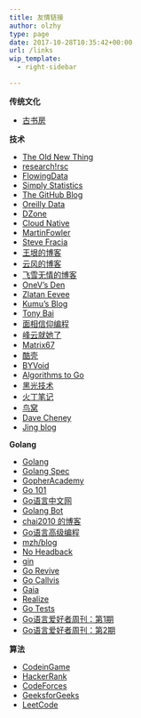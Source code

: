 ```yaml
---
title: 友情链接
author: olzhy
type: page
date: 2017-10-28T10:35:42+00:00
url: /links
wip_template:
  - right-sidebar

---
```

**传统文化**

  * <a href="http://www.gushufang.com/" target="_blank">古书房</a>

**技术**

  * <a href="https://devblogs.microsoft.com/oldnewthing/" target="_blank">The Old New Thing</a>
  * <a href="https://research.swtch.com" target="_blank">research!rsc</a>
  * <a href="http://flowingdata.com/" target="_blank">FlowingData</a>
  * <a href="https://simplystatistics.org/" target="_blank">Simply Statistics</a>
  * <a href="https://github.blog/" target="_blank">The GitHub Blog</a>
  * <a href="https://www.oreilly.com/topics/data" target="_blank">Oreilly Data</a>
  * <a href="https://www.dzone.com/" target="_blank">DZone</a>
  * <a href="https://ops.tips/" target="_blank">Cloud Native</a>
  * <a href="https://martinfowler.com" target="_blank">MartinFowler</a>
  * <a href="https://stevefrancia.com" target="_blank">Steve Fracia</a>
  * <a href="http://www.yinwang.org/" target="_blank">王垠的博客</a>
  * <a href="https://blog.codingnow.com" target="_blank">云风的博客</a>
  * <a href="https://www.flysnow.org" target="_blank">飞雪无情的博客</a>
  * <a href="https://onevcat.com/#blog" target="_blank">OneV&#8217;s Den</a>
  * <a href="https://ieevee.com" target="_blank">Zlatan Eevee</a>
  * <a href="https://blog.opskumu.com" target="_blank">Kumu&#8217;s Blog</a>
  * <a href="https://tonybai.com" target="_blank">Tony Bai</a>
  * <a href="https://draveness.me" target="_blank">面相信仰编程</a>
  * <a href="http://xiaorui.cc" target="_blank">峰云就她了</a>
  * <a href="http://www.matrix67.com/blog/" target="_blank">Matrix67</a>
  * <a href="https://coolshell.cn" target="_blank">酷壳</a>
  * <a href="http://www.byvoid.com" target="_blank">BYVoid</a>
  * <a href="https://yourbasic.org" target="_blank">Algorithms to Go</a>
  * <a href="http://helight.info" target="_blank">黑光技术</a>
  * <a href="https://huoding.com" target="_blank">火丁笔记</a>
  * <a href="https://colobu.com" target="_blank">鸟窝</a>
  * <a href="https://dave.cheney.net" target="_blank">Dave Cheney</a>
  * <a href="https://jingine.com/" target="_blank">Jing blog</a>

**Golang**

  * <a href="https://golang.org/" target="_blank">Golang</a>
  * <a href="https://golang.org/ref/spec" target="_blank">Golang Spec</a>
  * <a href="https://gopheracademy.com/" target="_blank">GopherAcademy</a>
  * <a href="https://go101.org/" target="_blank">Go 101</a>
  * <a href="https://studygolang.com/" target="_blank">Go语言中文网</a>
  * <a href="https://golangbot.com" target="_blank">Golang Bot</a>
  * <a href="https://chai2010.cn/" target="_blank">chai2010 的博客</a>
  * <a href="https://chai2010.cn/advanced-go-programming-book/" target="_blank">Go语言高级编程</a>
  * <a href="https://mzh.io/" target="_blank">mzh/blog</a>
  * <a href="http://xargin.com" target="_blank">No Headback</a>
  * <a href="https://github.com/gin-gonic/gin" target="_blank">gin</a>
  * <a href="https://github.com/mgechev/revive" target="_blank">Go Revive</a>
  * <a href="https://github.com/TrueFurby/go-callvis" target="_blank">Go Callvis</a>
  * <a href="https://github.com/gaia-pipeline/gaia" target="_blank">Gaia</a>
  * <a href="https://github.com/oxequa/realize" target="_blank">Realize</a>
  * <a href="https://github.com/cweill/gotests" target="_blank">Go Tests</a>
  * <a href="https://github.com/polaris1119/golangweekly/blob/master/docs/issue-001.md" target="_blank">Go语言爱好者周刊：第1期</a>
  * <a href="https://github.com/polaris1119/golangweekly/blob/master/docs/issue-002.md" target="_blank">Go语言爱好者周刊：第2期</a>

**算法**

  * <a href="https://www.codingame.com/" target="_blank">CodeinGame</a>
  * <a href="https://www.hackerrank.com/" target="_blank">HackerRank</a>
  * <a href="http://codeforces.com/" target="_blank">CodeForces</a>
  * <a href="https://www.geeksforgeeks.org/" target="_blank">GeeksforGeeks</a>
  * <a href="https://www.leetcode.com/" target="_blank">LeetCode</a>

